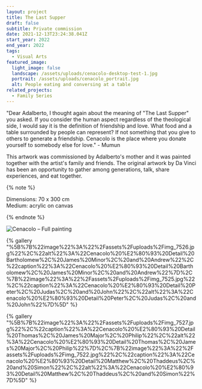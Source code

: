 ```yaml
---
layout: project
title: The Last Supper
draft: false
subtitle: Private commission
date: 2021-12-13T23:24:38.041Z
start_year: 2022
end_year: 2022
tags:
  - Visual Arts
featured_image:
  light_image: false
  landscape: /assets/uploads/cenacolo-desktop-test-1.jpg
  portrait: /assets/uploads/cenacolo_portrait.jpg
  alt: People eating and conversing at a table
related_projects:
  - Family Series
---
```

"Dear Adalberto, I thought again about the meaning of "The Last Supper" you asked. If you consider the human aspect regardless of the theological side, I would say it is the definition of friendship and love. What food and a table surrounded by people can represent? If not something that you give to others to generate a friendship. Cenacolo is the place where you donate yourself to somebody else for love." - Mumun

This artwork was commissioned by Adalberto's mother and it was painted together with the artist's family and
friends. The original artwork by Da Vinci has been an opportunity to gather among generations, talk,
share experiences, and eat together.

{% note %}




Dimensions: 70 x 300 cm\
Medium: acrylic on canvas




{% endnote %}

![Cenacolo – Full painting](/assets/uploads/full.jpg "Cenacolo – Full painting")

{% gallery "%5B%7B%22image%22%3A%22%2Fassets%2Fuploads%2Fimg_7526.jpg%22%2C%22alt%22%3A%22Cenacolo%20%E2%80%93%20Detail%20Bartholomew%2C%20James%20Minor%2C%20and%20Andrew%22%2C%22caption%22%3A%22Cenacolo%20%E2%80%93%20Detail%20Bartholomew%2C%20James%20Minor%2C%20and%20Andrew%22%7D%2C%7B%22image%22%3A%22%2Fassets%2Fuploads%2Fimg_7525.jpg%22%2C%22caption%22%3A%22Cenacolo%20%E2%80%93%20Detail%20Peter%2C%20Judas%2C%20and%20John%22%2C%22alt%22%3A%22Cenacolo%20%E2%80%93%20Detail%20Peter%2C%20Judas%2C%20and%20John%22%7D%5D" %}

{% gallery "%5B%7B%22image%22%3A%22%2Fassets%2Fuploads%2Fimg_7527.jpg%22%2C%22caption%22%3A%22Cenacolo%20%E2%80%93%20Detail%20Thomas%2C%20James%20Major%2C%20Philip%22%2C%22alt%22%3A%22Cenacolo%20%E2%80%93%20Detail%20Thomas%2C%20James%20Major%2C%20Philip%22%7D%2C%7B%22image%22%3A%22%2Fassets%2Fuploads%2Fimg_7522.jpg%22%2C%22caption%22%3A%22Cenacolo%20%E2%80%93%20Detail%20Matthew%2C%20Thaddeus%2C%20and%20Simon%22%2C%22alt%22%3A%22Cenacolo%20%E2%80%93%20Detail%20Matthew%2C%20Thaddeus%2C%20and%20Simon%22%7D%5D" %}